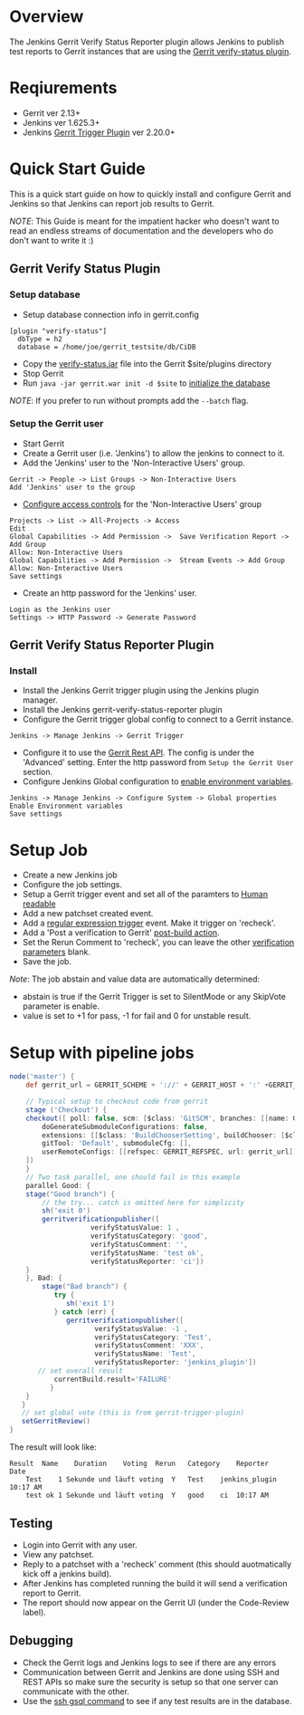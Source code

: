 # Overview
The Jenkins Gerrit Verify Status Reporter plugin allows Jenkins to
publish test reports to Gerrit instances that are using the
[Gerrit verify-status plugin].

# Reqiurements
 * Gerrit ver 2.13+
 * Jenkins ver 1.625.3+
 * Jenkins [Gerrit Trigger Plugin] ver 2.20.0+

# Quick Start Guide
This is a quick start guide on how to quickly install and configure Gerrit and
Jenkins so that Jenkins can report job results to Gerrit.

_NOTE_: This Guide is meant for the impatient hacker who doesn't want to read
an endless streams of documentation and the developers who do don't want to
write it :)  

## Gerrit Verify Status Plugin

### Setup database
  * Setup database connection info in gerrit.config
```
[plugin "verify-status"]
  dbType = h2
  database = /home/joe/gerrit_testsite/db/CiDB
```
  * Copy the [verify-status.jar] file into the Gerrit $site/plugins directory
  * Stop Gerrit
  * Run `java -jar gerrit.war init -d $site` to [initialize the database]

_NOTE_: If you prefer to run without prompts add the `--batch` flag.

### Setup the Gerrit user

  * Start Gerrit
  * Create a Gerrit user (i.e. 'Jenkins') to allow the jenkins to connect to it.
  * Add the 'Jenkins' user to the 'Non-Interactive Users' group.
```
Gerrit -> People -> List Groups -> Non-Interactive Users
Add 'Jenkins' user to the group
```
  * [Configure access controls] for the 'Non-Interactive Users' group
```
Projects -> List -> All-Projects -> Access
Edit
Global Capabilities -> Add Permission ->  Save Verification Report -> Add Group
Allow: Non-Interactive Users
Global Capabilities -> Add Permission ->  Stream Events -> Add Group
Allow: Non-Interactive Users
Save settings
```
  * Create an http password for the 'Jenkins' user.
```
Login as the Jenkins user
Settings -> HTTP Password -> Generate Password
```

## Gerrit Verify Status Reporter Plugin

### Install
  * Install the Jenkins Gerrit trigger plugin using the Jenkins plugin manager.
  * Install the Jenkins gerrit-verify-status-reporter plugin
  * Configure the Gerrit trigger global config to connect to a Gerrit instance.
```
Jenkins -> Manage Jenkins -> Gerrit Trigger
```
  * Configure it to use the [Gerrit Rest API]. The config is under the 'Advanced'
    setting.  Enter the http password from `Setup the Gerrit User` section.
  * Configure Jenkins Global configuration to [enable environment variables].
```
Jenkins -> Manage Jenkins -> Configure System -> Global properties
Enable Environment variables
Save settings
```

# Setup Job
  * Create a new Jenkins job
  * Configure the job settings.
  * Setup a Gerrit trigger event and set all of the paramters to [Human readable]
  * Add a new patchset created event.
  * Add a [regular expression trigger] event.  Make it trigger on 'recheck'.
  * Add a 'Post a verification to Gerrit' [post-build action].
  * Set the Rerun Comment to 'recheck', you can leave the other [verification parameters] blank.
  * Save the job.

_Note_: The job abstain and value data are automatically determined:
* abstain is true if the Gerrit Trigger is set to SilentMode or any SkipVote parameter is enable.
* value is set to +1 for pass, -1 for fail and 0 for unstable result.

# Setup with pipeline jobs

```groovy
node('master') {
    def gerrit_url = GERRIT_SCHEME + '://' + GERRIT_HOST + ':' +GERRIT_PORT +'/' + GERRIT_PROJECT

    // Typical setup to checkout code from gerrit
    stage ('Checkout') {
    checkout([ poll: false, scm: [$class: 'GitSCM', branches: [[name: GERRIT_BRANCH]],
        doGenerateSubmoduleConfigurations: false,
        extensions: [[$class: 'BuildChooserSetting', buildChooser: [$class: 'GerritTriggerBuildChooser']]],
        gitTool: 'Default', submoduleCfg: [],
        userRemoteConfigs: [[refspec: GERRIT_REFSPEC, url: gerrit_url]]]
    ])
    }
    // Two task parallel, one should fail in this example
    parallel Good: {
    stage("Good branch") {
        // the try... catch is omitted here for simplicity
        sh('exit 0')
        gerritverificationpublisher([
                    verifyStatusValue: 1 ,
                    verifyStatusCategory: 'good',
                    verifyStatusComment: '',
                    verifyStatusName: 'test ok',
                    verifyStatusReporter: 'ci'])
    }
    }, Bad: {
        stage("Bad branch") {
           try {
              sh('exit 1')
           } catch (err) {
              gerritverificationpublisher([
                     verifyStatusValue: -1 ,
                     verifyStatusCategory: 'Test',
                     verifyStatusComment: 'XXX',
                     verifyStatusName: 'Test',
                     verifyStatusReporter: 'jenkins_plugin'])
       // set overall result
           currentBuild.result='FAILURE'
          }
    }
   }
   // set global vote (this is from gerrit-trigger-plugin)
   setGerritReview()
}
```

The result will look like:
```
Result	Name	Duration	Voting	Rerun	Category	Reporter	Date
	Test	1 Sekunde und läuft	voting	Y	Test	jenkins_plugin	10:17 AM
	test ok	1 Sekunde und läuft	voting	Y	good	ci	10:17 AM
```

## Testing
  * Login into Gerrit with any user.
  * View any patchset.
  * Reply to a patchset with a 'recheck' comment (this should auotmatically kick off a jenkins build).
  * After Jenkins has completed running the build it will send a verification report to Gerrit.
  * The report should now appear on the Gerrit UI (under the Code-Review label).

## Debugging
  * Check the Gerrit logs and Jenkins logs to see if there are any errors
  * Communication between Gerrit and Jenkins are done using SSH and REST APIs so make sure the security is setup so that one server can communicate with the other.
  * Use the [ssh gsql command] to see if any test results are in the database.

[Gerrit Trigger Plugin]: https://wiki.jenkins-ci.org/display/JENKINS/Gerrit+Trigger
[Gerrit verify-status plugin]: https://gerrit.googlesource.com/plugins/verify-status/+/master/src/main/resources/Documentation/about.md
[initialize the database]: https://gerrit.googlesource.com/plugins/verify-status/+/master/src/main/resources/Documentation/database.md
[Configure access controls]: http://imgur.com/fs4jEJu
[Gerrit Rest API]: http://imgur.com/hRo40Vo
[regular expression trigger]: http://imgur.com/VaZTEO6
[post-build action]: http://imgur.com/EXMhHal
[enable environment variables]: http://imgur.com/sDWN5J3
[Configure access controls]: http://imgur.com/fs4jEJu
[verification parameters]: http://imgur.com/u1iwCBm
[Human readable]: https://imgur.com/a/h8B4z
[verify-status.jar]: https://gerrit-ci.gerritforge.com/view/Plugins-master/job/plugin-verify-status-master/
[ssh gsql command]: https://gerrit.googlesource.com/plugins/verify-status/+/master/src/main/resources/Documentation/database.md#Acccesing-Database
